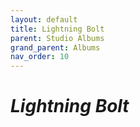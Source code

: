 ```yaml
---
layout: default
title: Lightning Bolt
parent: Studio Albums
grand_parent: Albums
nav_order: 10
---
```


# *Lightning Bolt*